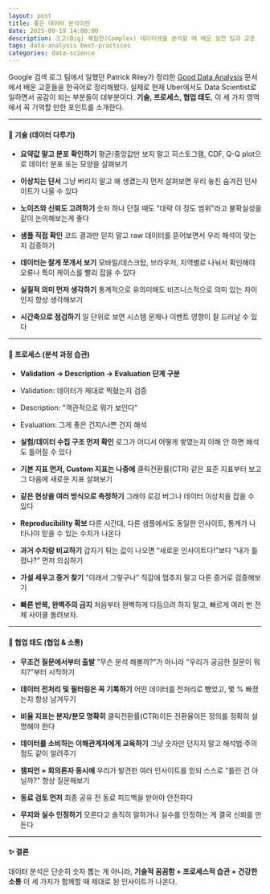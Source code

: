```yaml
---
layout: post
title: 좋은 데이터 분석이란
date: 2025-09-19 14:00:00
description: 크고(Big) 복잡한(Complex) 데이터셋을 분석할 때 배운 실전 팁과 교훈
tags: data-analysis best-practices
categories: data-science
---
```


Google 검색 로그 팀에서 일했던 Patrick Riley가 정리한 [Good Data Analysis](https://www.unofficialgoogledatascience.com/2016/10/practical-advice-for-analysis-of-large.html) 문서에서 배운 교훈들을 한국어로 정리해봤다. 실제로 현재 Uber에서도 Data Scientist로 일하면서 공감이 되는 부분들이 대부분이다. **기술, 프로세스, 협업 태도**, 이 세 가지 영역에서 꼭 기억할 만한 포인트를 소개한다.

---

#### 🔧 기술 (데이터 다루기)

- **요약값 말고 분포 확인하기**
평균/중앙값만 보지 말고 히스토그램, CDF, Q-Q plot으로 데이터 분포 또는 모양을 살펴보기

- **이상치는 단서**
그냥 버리지 말고 왜 생겼는지 먼저 살펴보면 우리 놓친 숨겨진 인사이트가 나올 수 있다

- **노이즈와 신뢰도 고려하기**
숫자 하나 던질 때도 "대략 이 정도 범위"라고 불확실성을 같이 논의해보는게 좋다

- **샘플 직접 확인**
코드 결과만 믿지 말고 raw 데이터를 뜯어보면서 우리 해석이 맞는지 검증하기

- **데이터는 잘게 쪼개서 보기**
모바일/데스크탑, 브라우저, 지역별로 나눠서 확인해야 오류나 특이 케이스를 빨리 잡을 수 있다

- **실질적 의미 먼저 생각하기**
통계적으로 유의미해도 비즈니스적으로 의미 있는 차이인지 항상 생각해보기

- **시간축으로 점검하기**
일 단위로 보면 시스템 문제나 이벤트 영향이 잘 드러날 수 있다

---

#### 🔄 프로세스 (분석 과정 습관)

- **Validation → Description → Evaluation 단계 구분**
- Validation: 데이터가 제대로 찍혔는지 검증
- Description: "객관적으로 뭐가 보인다"
- Evaluation: 그게 좋은 건지/나쁜 건지 해석

- **실험/데이터 수집 구조 먼저 확인**
로그가 어디서 어떻게 쌓였는지 이해 안 하면 해석도 틀어질 수 있다

- **기본 지표 먼저, Custom 지표는 나중에**
클릭전환률(CTR) 같은 표준 지표부터 보고 그 다음에 새로운 지표 살펴보기

- **같은 현상을 여러 방식으로 측정하기**
그래야 로깅 버그나 데이터 이상치을 잡을 수 있다

- **Reproducibility 확보**
다른 시간대, 다른 샘플에서도 동일한 인사이트, 통계가 나타나야 믿을 수 있는 수치가 나온다

- **과거 수치랑 비교하기**
갑자기 튀는 값이 나오면 “새로운 인사이트다!”보다 “내가 틀렸나?” 먼저 의심하기

- **가설 세우고 증거 찾기**
“이래서 그렇구나” 직감에 멈추지 말고 다른 증거로 검증해보기

- **빠른 반복, 완벽주의 금지**
처음부터 완벽하게 다듬으려 하지 말고, 빠르게 여러 번 전체 사이클 돌려보자.

---

#### 👥 협업 태도 (협업 & 소통)

- **무조건 질문에서부터 출발**
"무슨 분석 해볼까?"가 아니라 "우리가 궁금한 질문이 뭐지?"부터 시작하기

- **데이터 전처리 및 필터링은 꼭 기록하기**
어떤 데이터를 전처리로 뺐었고, 몇 % 빠졌는지 항상 남겨두기

- **비율 지표는 분자/분모 명확히**
클릭전환률(CTR)이든 전환율이든 정의를 정확히 설명해야 한다

- **데이터를 소비하는 이해관계자에게 교육하기**
그냥 숫자만 던지지 말고 해석법·주의점도 같이 알려주기

- **챔피언 + 회의론자 동시에**
우리가 발견한 여러 인사이트를 믿되 스스로 "틀린 건 아닐까?" 항상 질문해보기

- **동료 검토 먼저**
최종 공유 전 동료 피드백을 받아야 안전하다

- **무지와 실수 인정하기**
모른다고 솔직히 말하거나 실수를 인정하는 게 결국 신뢰를 만든다

---

#### ✨ 결론
데이터 분석은 단순히 숫자 뽑는 게 아니라,
**기술적 꼼꼼함 + 프로세스적 습관 + 건강한 소통**
이 세 가지가 함께할 때 제대로 된 인사이트가 나온다.